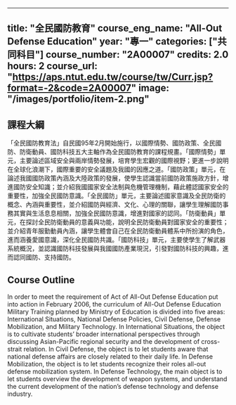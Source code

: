 
---
title: "全民國防教育"
course_eng_name: "All-Out Defense Education"
year: "專一"
categories: ["共同科目"]
course_number: "2A00007"
credits: 2.0
hours: 2
course_url: "https://aps.ntut.edu.tw/course/tw/Curr.jsp?format=-2&code=2A00007"
image: "/images/portfolio/item-2.png"
---

## 課程大綱

「全民國防教育法」自民國95年2月開始施行，以國際情勢、國防政策、全民國防、防衛動員、國防科技五大主軸作為全民國防教育的課程規畫。「國際情勢」單元，主要論述區域安全與兩岸情勢發展，培育學生宏觀的國際視野；更進一步說明在全球化浪潮下，國際重要的安全議題及我國的因應之道。「國防政策」單元，在論述我國國防政策內涵及大陸政策的發展，使學生認識當前國防政策施政方針，增進國防安全知識；並介紹我國國家安全法制與危機管理機制，藉此體認國家安全的重要性，加強全民國防意識。「全民國防」單元，主要論述國家意識及全民防衛的概念、內涵與重要性，並介紹國防與經濟、文化、心理的關聯，讓學生理解國防事務其實與生活息息相關，加強全民國防意識，增進對國家的認同。「防衛動員」單元，在探討全民防衛動員的意義與功能，說明全民防衛動員對國家安全的重要性；並介紹青年服勤動員內涵，讓學生體會自己在全民防衛動員體系中所扮演的角色，進而涵養愛國意識，深化全民國防共識。「國防科技」單元，主要使學生了解武器系統概況，並認識國防科技發展與我國國防產業現況，引發對國防科技的興趣，進而認同國防、支持國防。

## Course Outline

In order to meet the requirement of Act of All-Out Defense Education put into action in February 2006, the curriculum of All-Out Defense Education Military Training planned by Ministry of Education is divided into five areas: International Situations, National Defense Policies, Civil Defense, Defense Mobilization, and Military Technology. In International Situations, the object is to cultivate students’ broader international perspectives through discussing Asian-Pacific regional security and the development of cross-strait relation. In Civil Defense, the object is to let students aware that national defense affairs are closely related to their daily life. In Defense Mobilization, the object is to let students recognize their roles all-out defense mobilization system. In Defense Technology, the main object is to let students overview the development of weapon systems, and understand the current development of the nation’s defense technology and defense industry.
